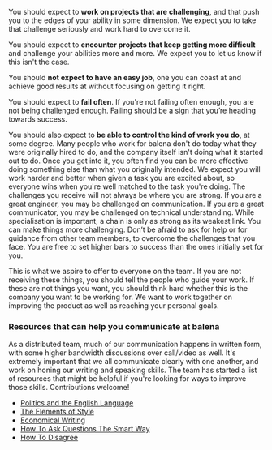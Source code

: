 You should expect to **work on projects that are challenging**, and that push you to the edges of your ability in some dimension. We expect you to take that challenge seriously and work hard to overcome it.

You should expect to **encounter projects that keep getting more difficult** and challenge your abilities more and more. We expect you to let us know if this isn't the case.

You should **not expect to have an easy job**, one you can coast at and achieve good results at without focusing on getting it right.

You should expect to **fail often**. If you're not failing often enough, you are not being challenged enough. Failing should be a sign that you’re heading towards success.
 
You should also expect to **be able to control the kind of work you do**, at some degree. Many people who work for balena don't do today what they were originally hired to do, and the company itself isn't doing what it started out to do. Once you get into it, you often find you can be more effective doing something else than what you originally intended. We expect you will work harder and better when given a task you are excited about, so everyone wins when you're well matched to the task you're doing. The challenges you receive will not always be where you are strong. If you are a great engineer, you may be challenged on communication. If you are a great communicator, you may be challenged on technical understanding. While specialisation is important, a chain is only as strong as its weakest link. You can make things more challenging. Don’t be afraid to ask for help or for guidance from other team members, to overcome the challenges that you face. You are free to set higher bars to success than the ones initially set for you.

This is what we aspire to offer to everyone on the team. If you are not receiving these things, you should tell the people who guide your work. If these are not things you want, you should think hard whether this is the company you want to be working for. We want to work together on improving the product as well as reaching your personal goals.

### Resources that can help you communicate at balena
As a distributed team, much of our communication happens in written form, with some higher bandwidth discussions over call/video as well. It's extremely important that we all communicate clearly with one another, and work on honing our writing and speaking skills. The team has started a list of resources that might be helpful if you're looking for ways to improve those skills. Contributions welcome! 
* [Politics and the English Language](https://www.orwell.ru/library/essays/politics/english/e_polit)
* [The Elements of Style](https://www.amazon.com/Elements-Style-Fourth-William-Strunk-ebook/dp/B07NPN5HTP)
* [Economical Writing](https://www.amazon.com/Economical-Writing-Third-Thirty-Five-Persuasive-ebook/dp/B07RRH2XS4)
* [How To Ask Questions The Smart Way](http://www.catb.org/~esr/faqs/smart-questions.html)
* [How To Disagree](http://www.paulgraham.com/disagree.html)